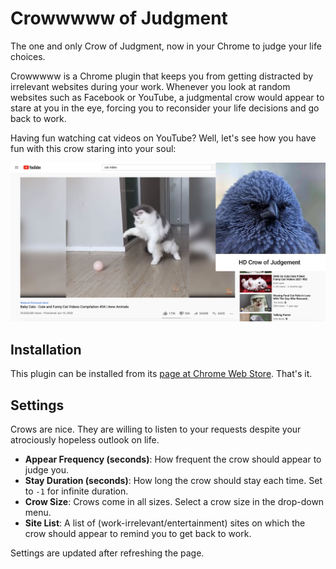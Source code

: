 # Crowwwww of Judgment

The one and only Crow of Judgment, now in your Chrome to judge your life choices.

Crowwwww is a Chrome plugin that keeps you from getting distracted by irrelevant websites during your work. Whenever you look at random websites such as Facebook or YouTube, a judgmental crow would appear to stare at you in the eye, forcing you to reconsider your life decisions and go back to work.

Having fun watching cat videos on YouTube? Well, let's see how you have fun with this crow staring into your soul:

<img src="/images/demo.png" width="600">

## Installation

This plugin can be installed from its [page at Chrome Web Store](). That's it.

## Settings

Crows are nice. They are willing to listen to your requests despite your atrociously hopeless outlook on life.

- __Appear Frequency (seconds)__: How frequent the crow should appear to judge you.
- __Stay Duration (seconds)__: How long the crow should stay each time. Set to `-1` for infinite duration.
- __Crow Size__: Crows come in all sizes. Select a crow size in the drop-down menu.
- __Site List__: A list of (work-irrelevant/entertainment) sites on which the crow should appear to remind you to get back to work.

Settings are updated after refreshing the page.